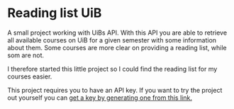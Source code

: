 # Reading list UiB

A small project working with UiBs API. With this API you are able to retrieve all available courses on UiB for a given semester with some information about them. 
Some courses are more clear on providing a reading list, while som are not. 

I therefore started this little project so I could find the reading list for my courses easier.

This project requires you to have an API key. If you want to try the project out yourself you can [get a key by generating one from this link.](https://dataapi.app.uib.no/?lang=en)


